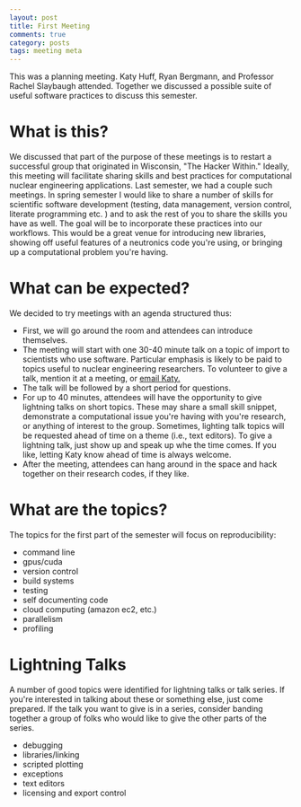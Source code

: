 ```yaml
---
layout: post
title: First Meeting
comments: true
category: posts
tags: meeting meta
---
```


This was a planning meeting. Katy Huff, Ryan Bergmann, and Professor Rachel 
Slaybaugh attended. Together we discussed a possible suite of useful software 
practices to discuss this semester. 

# What is this?

We discussed that part of the purpose of these meetings is to restart a 
successful group that originated in Wisconsin, "The Hacker Within." Ideally, 
this meeting will facilitate sharing skills and best practices for 
computational nuclear engineering applications. Last semester, we had a couple 
such meetings. In spring semester I would like to share a number of skills for 
scientific software development (testing, data management, version control, 
literate programming etc. ) and to ask the rest of you to share the skills you 
have as well. The goal will be to incorporate these practices into our 
workflows. This would be a great venue for introducing new libraries, showing 
off useful features of a neutronics code you're using, or bringing up a 
computational problem you're having.

# What can be expected?

We decided to try meetings with an agenda structured thus:

-    First, we will go around the room and attendees can introduce themselves. 
-    The meeting will start with one 30-40 minute talk on a topic of import to 
     scientists who use software.  Particular emphasis is likely to be paid to 
     topics useful to nuclear engineering researchers. To volunteer to give a 
     talk, mention it at a meeting, or <a href="mailto:katyhuff@gmail.com">email 
     Katy.</a>
-    The talk will be followed by a short period for questions. 
-    For up to 40 minutes, attendees will have the opportunity to give lightning 
     talks on short topics. These may share a small skill snippet, demonstrate a 
     computational issue you're having with you're research, or anything of 
     interest to the group. Sometimes, lighting talk topics will be requested 
     ahead of time on a theme (i.e., text editors). To give a lightning talk, 
     just show up and speak up whe the time comes. If you like, letting Katy 
     know ahead of time is always welcome.
-    After the meeting, attendees can hang around in the space and hack together 
     on their research codes, if they like.

# What are the topics?

The topics for the first part of the semester will focus on reproducibility:

-    command line
-    gpus/cuda  
-    version control
-    build systems 
-    testing 
-    self documenting code
-    cloud computing (amazon ec2, etc.) 
-    parallelism 
-    profiling

# Lightning Talks

A number of good topics were identified for lightning talks or talk series. If
you're interested in talking about these or something else, just come prepared.
If the talk you want to give is in a series, consider banding together a group
of folks who would like to give the other parts of the series. 

-    debugging
-    libraries/linking
-    scripted plotting
-    exceptions  
-    text editors 
-    licensing and export control
